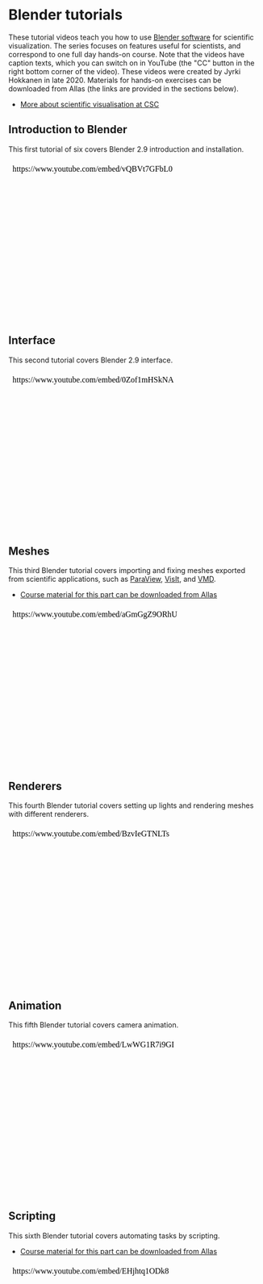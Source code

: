 # Blender tutorials

These tutorial videos teach you how to use [Blender software](../../apps/blender.md)
for scientific visualization. The series focuses on features useful for scientists, and
correspond to one full day hands-on course. Note that the videos have caption texts,
which you can switch on in YouTube (the "CC" button in the right bottom corner of the
video). These videos were created by Jyrki Hokkanen in late 2020. Materials for hands-on
exercises can be downloaded from Allas (the links are provided in the sections below).

* [More about scientific visualisation at CSC](https://research.csc.fi/visualization)

## Introduction to Blender

This first tutorial of six covers Blender 2.9 introduction and installation.

<iframe width="560" height="315" title="Introduction to Blender video" srcdoc="https://www.youtube.com/embed/vQBVt7GFbL0" frameborder="0" allow="accelerometer; autoplay; clipboard-write; encrypted-media; gyroscope; picture-in-picture" allowfullscreen></iframe>

## Interface

This second tutorial covers Blender 2.9 interface.

<iframe width="560" height="315" title="Blender interface video" srcdoc="https://www.youtube.com/embed/0Zof1mHSkNA" frameborder="0" allow="accelerometer; autoplay; clipboard-write; encrypted-media; gyroscope; picture-in-picture" allowfullscreen></iframe>

## Meshes

This third Blender tutorial covers importing and fixing meshes exported from scientific
applications, such as [ParaView](../../apps/paraview.md), [VisIt](../../apps/visit.md),
and [VMD](../../apps/vmd.md).

* [Course material for this part can be downloaded from Allas](https://a3s.fi/blendermaterials/Blender_tutorial_series_demo_files.zip)

<iframe width="560" height="315" title="Blender meshes video" srcdoc="https://www.youtube.com/embed/aGmGgZ9ORhU" frameborder="0" allow="accelerometer; autoplay; clipboard-write; encrypted-media; gyroscope; picture-in-picture" allowfullscreen></iframe>

## Renderers

This fourth Blender tutorial covers setting up lights and rendering meshes with different renderers.

<iframe width="560" height="315" title="Blender renderers video" srcdoc="https://www.youtube.com/embed/BzvIeGTNLTs" frameborder="0" allow="accelerometer; autoplay; clipboard-write; encrypted-media; gyroscope; picture-in-picture" allowfullscreen></iframe>

## Animation

This fifth Blender tutorial covers camera animation.

<iframe width="560" height="315" title="Blender camera animation video" srcdoc="https://www.youtube.com/embed/LwWG1R7i9GI" frameborder="0" allow="accelerometer; autoplay; clipboard-write; encrypted-media; gyroscope; picture-in-picture" allowfullscreen></iframe>

## Scripting

This sixth Blender tutorial covers automating tasks by scripting.

* [Course material for this part can be downloaded from Allas](https://a3s.fi/blendermaterials/Blender_tutorial_series_demo_files.zip)

<iframe width="560" height="315" title="Automatic tasks by scripting in Blender video" srcdoc="https://www.youtube.com/embed/EHjhtq1ODk8" frameborder="0" allow="accelerometer; autoplay; clipboard-write; encrypted-media; gyroscope; picture-in-picture" allowfullscreen></iframe>

